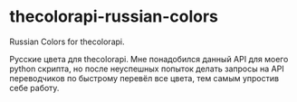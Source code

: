 # thecolorapi-russian-colors
Russian Colors for thecolorapi. 

Русские цвета для thecolorapi.
Мне понадобился данный API для моего python скрипта, но после неуспешных попыток делать запросы на API переводчиков по быстрому перевёл все цвета, тем самым упростив себе работу.
